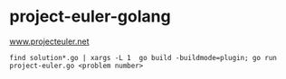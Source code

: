 # project-euler-golang
www.projecteuler.net

`find solution*.go | xargs -L 1  go build -buildmode=plugin; go run project-euler.go <problem number>`
